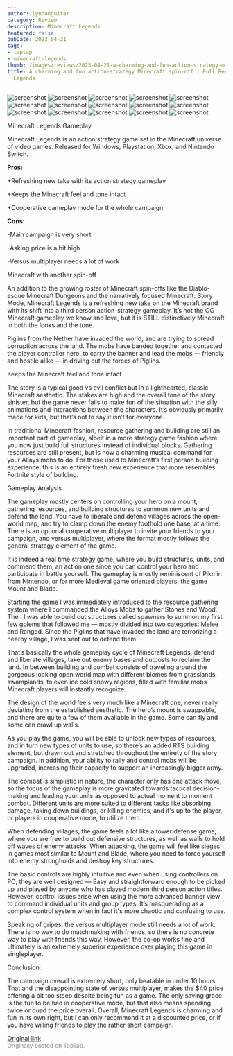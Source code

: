 ```yaml
---
author: lyndonguitar
category: Review
description: Minecraft Legends
featured: false
pubDate: 2023-04-21
tags:
- taptap
- minecraft-legends
thumb: /images/reviews/2023-04-21-a-charming-and-fun-action-strategy-minecraft-spin-off--full-review---minecraft-legends-0.avif
title: A charming and fun action-strategy Minecraft spin-off | Full Review - Minecraft
  Legends
---
```


<div class="gallery">
  <img src="/images/reviews/2023-04-21-a-charming-and-fun-action-strategy-minecraft-spin-off--full-review---minecraft-legends-0.avif" alt="screenshot" />
  <img src="/images/reviews/2023-04-21-a-charming-and-fun-action-strategy-minecraft-spin-off--full-review---minecraft-legends-1.avif" alt="screenshot" />
  <img src="/images/reviews/2023-04-21-a-charming-and-fun-action-strategy-minecraft-spin-off--full-review---minecraft-legends-2.avif" alt="screenshot" />
  <img src="/images/reviews/2023-04-21-a-charming-and-fun-action-strategy-minecraft-spin-off--full-review---minecraft-legends-3.avif" alt="screenshot" />
  <img src="/images/reviews/2023-04-21-a-charming-and-fun-action-strategy-minecraft-spin-off--full-review---minecraft-legends-4.avif" alt="screenshot" />
  <img src="/images/reviews/2023-04-21-a-charming-and-fun-action-strategy-minecraft-spin-off--full-review---minecraft-legends-5.avif" alt="screenshot" />
  <img src="/images/reviews/2023-04-21-a-charming-and-fun-action-strategy-minecraft-spin-off--full-review---minecraft-legends-6.avif" alt="screenshot" />
  <img src="/images/reviews/2023-04-21-a-charming-and-fun-action-strategy-minecraft-spin-off--full-review---minecraft-legends-7.avif" alt="screenshot" />
  <img src="/images/reviews/2023-04-21-a-charming-and-fun-action-strategy-minecraft-spin-off--full-review---minecraft-legends-8.avif" alt="screenshot" />
  <img src="/images/reviews/2023-04-21-a-charming-and-fun-action-strategy-minecraft-spin-off--full-review---minecraft-legends-9.avif" alt="screenshot" />
  <img src="/images/reviews/2023-04-21-a-charming-and-fun-action-strategy-minecraft-spin-off--full-review---minecraft-legends-10.avif" alt="screenshot" />
  <img src="/images/reviews/2023-04-21-a-charming-and-fun-action-strategy-minecraft-spin-off--full-review---minecraft-legends-11.avif" alt="screenshot" />
  <img src="/images/reviews/2023-04-21-a-charming-and-fun-action-strategy-minecraft-spin-off--full-review---minecraft-legends-12.avif" alt="screenshot" />
  <img src="/images/reviews/2023-04-21-a-charming-and-fun-action-strategy-minecraft-spin-off--full-review---minecraft-legends-13.avif" alt="screenshot" />
  <img src="/images/reviews/2023-04-21-a-charming-and-fun-action-strategy-minecraft-spin-off--full-review---minecraft-legends-14.avif" alt="screenshot" />
</div>

Minecraft Legends
Gameplay

Minecraft Legends is an action strategy game set in the Minecraft universe of video games. Released for Windows, Playstation, Xbox, and Nintendo Switch.


**Pros:**


+Refreshing new take with its action strategy gameplay

+Keeps the Minecraft feel and tone intact

+Cooperative gameplay mode for the whole campaign


**Cons:**


-Main campaign is very short

-Asking price is a bit high

-Versus multiplayer needs a lot of work

Minecraft with another spin-off

An addition to the growing roster of Minecraft spin-offs like the Diablo-esque Minecraft Dungeons and the narratively focused Minecraft: Story Mode, Minecraft Legends is a refreshing new take on the Minecraft brand with its shift into a third person action-strategy gameplay. It’s not the OG Minecraft gameplay we know and love, but it is STILL distinctively Minecraft in both the looks and the tone.

Piglins from the Nether have invaded the world, and are trying to spread corruption across the land. The mobs have banded together and contacted the player controller hero, to carry the banner and lead the mobs — friendly and hostile alike — in driving out the forces of Piglins.

Keeps the Minecraft feel and tone intact

The story is a typical good vs evil conflict but in a lighthearted, classic Minecraft aesthetic. The stakes are high and the overall tone of the story sinister, but the game never fails to make fun of the situation with the silly animations and interactions between the characters. It’s obviously primarily made for kids, but that’s not to say it isn’t for everyone.

In traditional Minecraft fashion, resource gathering and building are still an important part of gameplay, albeit in a more strategy game fashion where you now just build full structures instead of individual blocks. Gathering resources are still present, but is now a charming musical command for your Allays mobs to do. For those used to Minecraft’s first person building experience, this is an entirely fresh new experience that more resembles Fortnite style of building.

Gameplay Analysis

The gameplay mostly centers on controlling your hero on a mount, gathering resources, and building structures to summon new units and defend the land. You have to liberate and defend villages across the open-world map, and try to clamp down the enemy foothold one base, at a time. There is an optional cooperative multiplayer to invite your friends to your campaign, and versus multiplayer, where the format mostly follows the general strategy element of the game.

It is indeed a real time strategy game; where you build structures, units, and commend them, an action one since you can control your hero and participate in battle yourself. The gameplay is mostly reminiscent of Pikmin from Nintendo, or for more Medieval game oriented players, the game Mount and Blade.

Starting the game I was immediately introduced to the resource gathering system where I commanded the Alloys Mobs to gather Stones and Wood. Then I was able to build out structures called spawners to summon my first few golems that followed me — mostly divided into two categories: Melee and Ranged. Since the Piglins that have invaded the land are terrorizing a nearby village, I was sent out to defend them.

That’s basically the whole gameplay cycle of Minecraft Legends, defend and liberate villages, take out enemy bases and outposts to reclaim the land. In between building and combat consists of traveling around the gorgeous looking open world map with different biomes from grasslands, swamplands, to even ice cold snowy regions, filled with familiar mobs Minecraft players will instantly recognize.

The design of the world feels very much like a Minecraft one, never really deviating from the established aesthetic. The hero’s mount is swappable, and there are quite a few of them available in the game. Some can fly and some can crawl up walls.

As you play the game, you will be able to unlock new types of resources, and in turn new types of units to use, so there’s an added RTS building element, but drawn out and stretched throughout the entirety of the story campaign. In addition, your ability to rally and control mobs will be upgraded, increasing their capacity to support an increasingly bigger army.

The combat is simplistic in nature, the character only has one attack move, so the focus of the gameplay is more gravitated towards tactical decision-making and leading your units as opposed to actual moment to moment combat. Different units are more suited to different tasks like absorbing damage, taking down buildings, or killing enemies, and it's up to the player, or players in cooperative mode, to utilize them.

When defending villages, the game feels a lot like a tower defense game, where you are free to build out defensive structures, as well as walls to hold off waves of enemy attacks. When attacking, the game will feel like sieges in games most similar to Mount and Blade, where you need to force yourself into enemy strongholds and destroy key structures.

The basic controls are highly intuitive and even when using controllers on PC, they are well designed — Easy and straightforward enough to be picked up and played by anyone who has played modern third person action titles. However, control issues arise when using the more advanced banner view to command individual units and group types. It’s masquerading as a complex control system when in fact it's more chaotic and confusing to use.

Speaking of gripes, the versus multiplayer mode still needs a lot of work. There is no way to do matchmaking with friends, so there is no concrete way to play with friends this way. However, the co-op works fine and ultimately is an extremely superior experience over playing this game in singleplayer.

Conclusion:

The campaign overall is extremely short, only beatable in under 10 hours. That and the disappointing state of versus multiplayer, makes the $40 price offering a bit too steep despite being fun as a game. The only saving grace is the fun to be had in cooperative mode, but that also means spending twice or quad the price overall. Overall, Minecraft Legends is charming and fun in its own right, but I can only recommend it at a discounted price, or if you have willing friends to play the rather short campaign.

[Original link](https://www.taptap.io/post/5193340)<br><span style="font-size: 0.95em; color: #888;">Originally posted on TapTap.</span>